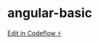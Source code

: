 # angular-basic

[Edit in Codeflow ⚡️](https://stackblitz.com/~/github.com/jjbarragan89/angular-basic)